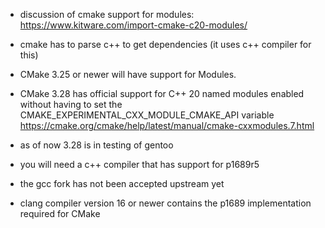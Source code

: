 - discussion of cmake support for modules: https://www.kitware.com/import-cmake-c20-modules/
- cmake has to parse c++ to get dependencies (it uses c++ compiler for this)

-  CMake 3.25 or newer will have support for Modules.
-  CMake 3.28 has official support for C++ 20 named modules enabled
   without having to set the CMAKE_EXPERIMENTAL_CXX_MODULE_CMAKE_API
   variable
   https://cmake.org/cmake/help/latest/manual/cmake-cxxmodules.7.html

- as of now 3.28 is in testing of gentoo
- you will need a c++ compiler that has support for p1689r5
- the gcc fork has not been accepted upstream yet
- clang compiler version 16 or newer contains the p1689 implementation
  required for CMake

